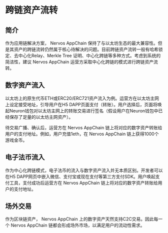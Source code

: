 # 跨链资产流转

## 简介
作为应用链解决方案， Nervos AppChain 保持了与以太坊生态的最大兼容性。但是其资产的跨链流转仍然属于核心待解决的问题。目前跨链资产流转一般有哈希锁定、去中心化Relay、Merkle Tree 证明、中心化跨链等多种方式。考虑到系统的简洁性，建议 Nervos AppChain 运营方采取中心化跨链的模式进行跨链资产流转。

## 数字资产流入
以太坊上的原生代币ETH或ERC20/ERC721资产流入为例。运营方在以太坊主网上设定接受地址，引导用户在H5 DAPP页面支付（转账）。用户选择后，页面将唤起Neuron钱包对以太坊主网上的转账交易进行签名（假设用户在Neuron钱包中已经保存了足量的以太坊主网资产）。

待交易广播、确认后，运营方在 Nervos AppChain 链上将对应的数字资产转账给用户的支付地址。例如，用户充值1eth，在 Nervos AppChain 链上获得1000个游戏金币。

## 电子法币流入
作为中心化跨链模式，电子法币的流入与数字资产流入并无本质区别。开发者可以在H5 DAPP网页中嵌入微信、支付宝或现在支付等第三方支付SDK。用户唤起支付工具，支付成功后运营方在 Nervos AppChain 链上将对应的数字资产转账给用户的支付地址。

## 场外交易
作为区块链资产， Nervos AppChain 上的数字资产天然支持C2C交易。因此每一个 Nervos AppChain 链都会形成场外市场，以满足用户的流动性需求。